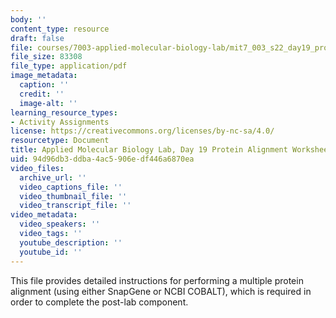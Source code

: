 ```yaml
---
body: ''
content_type: resource
draft: false
file: courses/7003-applied-molecular-biology-lab/mit7_003_s22_day19_protein_alignment_worksheet.pdf
file_size: 83308
file_type: application/pdf
image_metadata:
  caption: ''
  credit: ''
  image-alt: ''
learning_resource_types:
- Activity Assignments
license: https://creativecommons.org/licenses/by-nc-sa/4.0/
resourcetype: Document
title: Applied Molecular Biology Lab, Day 19 Protein Alignment Worksheet
uid: 94d96db3-ddba-4ac5-906e-df446a6870ea
video_files:
  archive_url: ''
  video_captions_file: ''
  video_thumbnail_file: ''
  video_transcript_file: ''
video_metadata:
  video_speakers: ''
  video_tags: ''
  youtube_description: ''
  youtube_id: ''
---
```

This file provides detailed instructions for performing a multiple protein alignment (using either SnapGene or NCBI COBALT), which is required in order to complete the post-lab component.